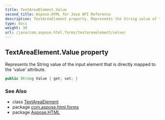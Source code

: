 ```yaml
---
title: TextAreaElement.Value
second_title: Aspose.HTML for Java API Reference
description: TextAreaElement property. Represents the String value of the input element that is directly mapped to the value attribute
type: docs
weight: 30
url: /java/com.aspose.html.forms/textareaelement/value/
---
```

## TextAreaElement.Value property

Represents the String value of the input element that is directly mapped to the 'value' attribute.

```java
public String Value { get; set; }
```

### See Also

* class [TextAreaElement](../)
* package [com.aspose.html.forms](../../textareaelement/)
* package [Aspose.HTML](../../../)
